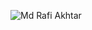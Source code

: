 ![Md Rafi Akhtar](https://avatars3.githubusercontent.com/u/16668330?s=400&u=e0433c8fbdb80dffbafd9d3bcc26ac2edd58b25a&v=4)
